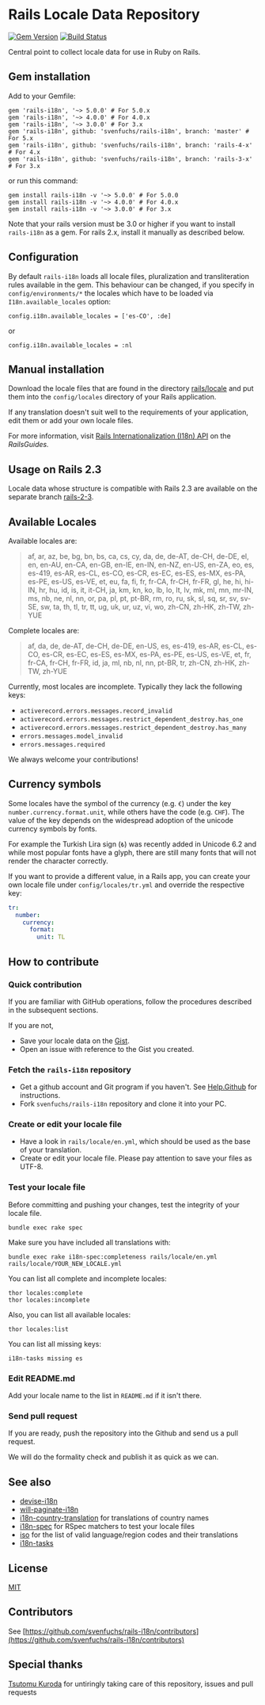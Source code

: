 Rails Locale Data Repository
============================

[![Gem Version](https://badge.fury.io/rb/rails-i18n.svg)](http://badge.fury.io/rb/rails-i18n)
[![Build Status](https://secure.travis-ci.org/svenfuchs/rails-i18n.png)](http://travis-ci.org/svenfuchs/rails-i18n)

Central point to collect locale data for use in Ruby on Rails.

## Gem installation

Add to your Gemfile:

    gem 'rails-i18n', '~> 5.0.0' # For 5.0.x
    gem 'rails-i18n', '~> 4.0.0' # For 4.0.x
    gem 'rails-i18n', '~> 3.0.0' # For 3.x
    gem 'rails-i18n', github: 'svenfuchs/rails-i18n', branch: 'master' # For 5.x
    gem 'rails-i18n', github: 'svenfuchs/rails-i18n', branch: 'rails-4-x' # For 4.x
    gem 'rails-i18n', github: 'svenfuchs/rails-i18n', branch: 'rails-3-x' # For 3.x

or run this command:

    gem install rails-i18n -v '~> 5.0.0' # For 5.0.0
    gem install rails-i18n -v '~> 4.0.0' # For 4.0.x
    gem install rails-i18n -v '~> 3.0.0' # For 3.x

Note that your rails version must be 3.0 or higher if you want to install `rails-i18n` as a gem. For rails 2.x, install it manually as described below.

## Configuration

By default `rails-i18n` loads all locale files, pluralization and
transliteration rules available in the gem. This behaviour can be changed, if you
specify in `config/environments/*` the locales which have to be loaded via
`I18n.available_locales` option:

    config.i18n.available_locales = ['es-CO', :de]

or

    config.i18n.available_locales = :nl

## Manual installation

Download the locale files that are found in the directory [rails/locale](http://github.com/svenfuchs/rails-i18n/tree/master/rails/locale/) and put them into the `config/locales` directory of your Rails application.

If any translation doesn't suit well to the requirements of your application, edit them or add your own locale files.

For more information, visit [Rails Internationalization (I18n) API](http://guides.rubyonrails.org/i18n.html) on the _RailsGuides._

## Usage on Rails 2.3

Locale data whose structure is compatible with Rails 2.3 are available on the separate branch [rails-2-3](https://github.com/svenfuchs/rails-i18n/tree/rails-2-3).

## Available Locales

Available locales are:

> af, ar, az, be, bg, bn, bs, ca, cs, cy, da, de, de-AT, de-CH, de-DE, el,
> en, en-AU, en-CA, en-GB, en-IE, en-IN, en-NZ, en-US, en-ZA, eo, es,
> es-419, es-AR, es-CL, es-CO, es-CR, es-EC, es-ES, es-MX, es-PA, es-PE, es-US, es-VE,
> et, eu, fa, fi, fr, fr-CA, fr-CH, fr-FR, gl, he, hi, hi-IN, hr, hu, id, is, it,
> it-CH, ja, km, kn, ko, lb, lo, lt, lv, mk, ml, mn, mr-IN, ms, nb, ne, nl, nn, or,
> pa, pl, pt, pt-BR, rm, ro, ru, sk, sl, sq, sr, sv, sv-SE, sw, ta, th, tl, tr, tt, ug, uk,
> ur, uz, vi, wo, zh-CN, zh-HK, zh-TW, zh-YUE

Complete locales are:

> af, da, de, de-AT, de-CH, de-DE, en-US, es, es-419, es-AR, es-CL, es-CO, es-CR, es-EC,
> es-ES, es-MX, es-PA, es-PE, es-US, es-VE, et, fr, fr-CA, fr-CH, fr-FR, id, ja, ml, nb,
> nl, nn, pt-BR, tr, zh-CN, zh-HK, zh-TW, zh-YUE

Currently, most locales are incomplete. Typically they lack the following keys:

- `activerecord.errors.messages.record_invalid`
- `activerecord.errors.messages.restrict_dependent_destroy.has_one`
- `activerecord.errors.messages.restrict_dependent_destroy.has_many`
- `errors.messages.model_invalid`
- `errors.messages.required`

We always welcome your contributions!

## Currency symbols

Some locales have the symbol of the currency (e.g. `€`) under the key `number.currency.format.unit`,
while others have the code (e.g. `CHF`). The value of the key depends on the widespread adoption of
the unicode currency symbols by fonts.

For example the Turkish Lira sign (`₺`) was recently added in Unicode 6.2 and while most popular
fonts have a glyph, there are still many fonts that will not render the character correctly.

If you want to provide a different value, in a Rails app, you can create your own locale file under
`config/locales/tr.yml` and override the respective key:

```YAML
tr:
  number:
    currency:
      format:
        unit: TL
```

## How to contribute

### Quick contribution

If you are familiar with GitHub operations, follow the procedures described in the subsequent sections.

If you are not,

* Save your locale data on the [Gist](http://gist.github.com).
* Open an issue with reference to the Gist you created.

### Fetch the `rails-i18n` repository

* Get a github account and Git program if you haven't. See [Help.Github](http://help.github.com/) for instructions.
* Fork `svenfuchs/rails-i18n` repository and clone it into your PC.

### Create or edit your locale file

* Have a look in `rails/locale/en.yml`, which should be used as the base of your translation.
* Create or edit your locale file.
  Please pay attention to save your files as UTF-8.

### Test your locale file

Before committing and pushing your changes, test the integrity of your locale file.

    bundle exec rake spec

Make sure you have included all translations with:

    bundle exec rake i18n-spec:completeness rails/locale/en.yml rails/locale/YOUR_NEW_LOCALE.yml

You can list all complete and incomplete locales:

    thor locales:complete
    thor locales:incomplete

Also, you can list all available locales:

    thor locales:list

You can list all missing keys:

    i18n-tasks missing es

### Edit README.md

Add your locale name to the list in `README.md` if it isn't there.

### Send pull request

If you are ready, push the repository into the Github and send us a pull request.

We will do the formality check and publish it as quick as we can.

## See also

* [devise-i18n](https://github.com/tigrish/devise-i18n)
* [will-paginate-i18n](https://github.com/tigrish/will-paginate-i18n)
* [i18n-country-translation](https://github.com/onomojo/i18n-country-translations) for translations of country names
* [i18n-spec](https://github.com/tigrish/i18n-spec) for RSpec matchers to test your locale files
* [iso](https://github.com/tigrish/iso) for the list of valid language/region codes and their translations
* [i18n-tasks](https://github.com/glebm/i18n-tasks)

## License

[MIT](https://github.com/svenfuchs/rails-i18n/blob/master/MIT-LICENSE.txt)

## Contributors

See [https://github.com/svenfuchs/rails-i18n/contributors](https://github.com/svenfuchs/rails-i18n/contributors)

## Special thanks

[Tsutomu Kuroda](https://github.com/kuroda) for untiringly taking care of this repository, issues and pull requests
